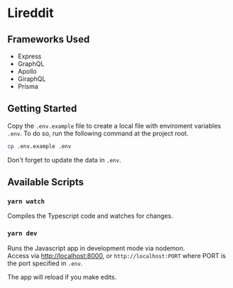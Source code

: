 # Lireddit

## Frameworks Used

- Express
- GraphQL
- Apollo
- GiraphQL
- Prisma

## Getting Started

Copy the `.env.example` file to create a local file with enviroment variables `.env`. To do so, run the following command at the project root.

```bash
cp .env.example .env
```

Don't forget to update the data in `.env`.

## Available Scripts

### `yarn watch`

Compiles the Typescript code and watches for changes.

### `yarn dev`

Runs the Javascript app in development mode via nodemon.\
Access via [http://localhost:8000](http://localhost:8000), or `http://localhost:PORT` where PORT is the port specified in `.env`.

The app will reload if you make edits.

